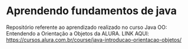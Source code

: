 # Aprendendo fundamentos de java
Repositório referente ao aprendizado realizado no curso Java OO: Entendendo a Orientação a Objetos da ALURA.
LINK AQUI: https://cursos.alura.com.br/course/java-introducao-orientacao-objetos/

